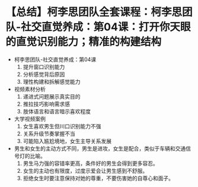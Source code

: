 # 【总结】柯李思团队全套课程：柯李思团队-社交直觉养成：第04课：打开你天眼的直觉识别能力；精准的构建结构

-   柯李思团队-社交直觉养成：第04课
    1.  提升窗口识别能力
    2.  分析感觉背后原因
    3.  理性构建和拆解感觉能力
-   视频素材分析
    1.  递进式问题展示真实目的
    2.  推拉技巧影响需求感
    3.  肢体语言和语言暗示喜欢程度
-   大学视频案例
    1.  女生喜欢男生但川口识别能力不强
    2.  关系升级节奏掌握不当
    3.  可能陷入尴尬境地，女生主导关系发展
-   男生和女生的主动方式不同，男生是进攻，女生是配合，类似于车辆和交通信号灯的比喻。
    1.  男生马力强的容错率更高，条件好的男生会得到更多容忍。
    2.  女生的主动也有限度，过度示爱会让男生感到不舒服。
    3.  拒绝女生时要注意保持对她的尊重，不要伤害她的自尊心和面子。